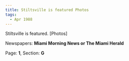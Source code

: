 ```yaml
---  
title: Stiltsville is featured Photos  
tags:  
  - Apr 1988  
---  
```

  
Stiltsville is featured. [Photos]  
  
Newspapers: **Miami Morning News or The Miami Herald**  
  
Page: **1**, Section: **G** 
